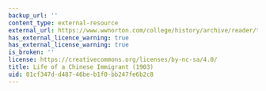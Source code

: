 ```yaml
---
backup_url: ''
content_type: external-resource
external_url: https://www.wwnorton.com/college/history/archive/reader/trial/directory/1890_1914/28_ndh.htm
has_external_licence_warning: true
has_external_license_warning: true
is_broken: ''
license: https://creativecommons.org/licenses/by-nc-sa/4.0/
title: Life of a Chinese Immigrant (1903)
uid: 01cf347d-d487-46be-b1f0-bb247fe6b2c8
---
```

